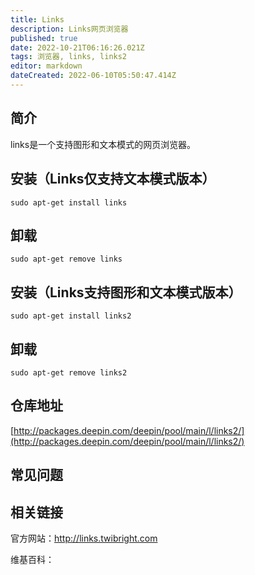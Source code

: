 ```yaml
---
title: Links
description: Links网页浏览器
published: true
date: 2022-10-21T06:16:26.021Z
tags: 浏览器, links, links2
editor: markdown
dateCreated: 2022-06-10T05:50:47.414Z
---
```


## 简介

links是一个支持图形和文本模式的网页浏览器。

## 安装（Links仅支持文本模式版本）

`sudo apt-get install links`

## 卸载

`sudo apt-get remove links`

## 安装（Links支持图形和文本模式版本）

`sudo apt-get install links2`

## 卸载

`sudo apt-get remove links2`

## 仓库地址

[http://packages.deepin.com/deepin/pool/main/l/links2/](http://packages.deepin.com/deepin/pool/main/l/links2/)

## 常见问题

## 相关链接
官方网站：http://links.twibright.com

维基百科：
